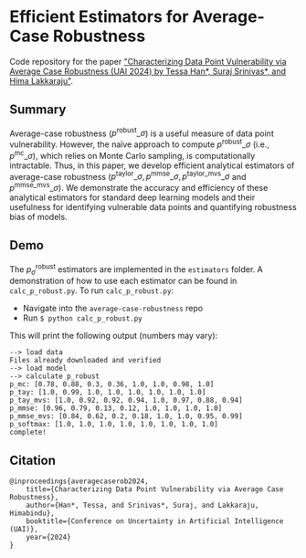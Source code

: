 # Efficient Estimators for Average-Case Robustness

Code repository for the paper 
["Characterizing Data Point Vulnerability via Average Case Robustness (UAI 2024) by Tessa Han*, Suraj Srinivas*, and Hima Lakkaraju"](https://arxiv.org/abs/2307.13885).


## Summary

Average-case robustness ($p^\mathrm{robust}\_{\sigma}$) is a useful measure of data point vulnerability. However, the naïve approach to compute $p^\mathrm{robust}\_{\sigma}$ (i.e., $p^\mathrm{mc}\_{\sigma}$), which relies on Monte Carlo sampling, is computationally intractable. Thus, in this paper, we develop efficient analytical estimators of average-case robustness ($p^\mathrm{taylor}\_{\sigma}, p^\mathrm{mmse}\_{\sigma}, p^\mathrm{taylor\_mvs}\_{\sigma}$ and $p^\mathrm{mmse\_mvs}\_{\sigma}$). We demonstrate the accuracy and efficiency of these analytical estimators for standard deep learning models and their usefulness for identifying vulnerable data points and quantifying robustness bias of models. 



## Demo

The $p^\mathrm{robust}_{\sigma}$ estimators are implemented in the `estimators` folder. A demonstration of how to use each estimator can be found in `calc_p_robust.py`. To run `calc_p_robust.py`:

* Navigate into the  `average-case-robustness` repo
* Run `$ python calc_p_robust.py`

This will print the following output (numbers may vary):
```
--> load data
Files already downloaded and verified
--> load model
--> calculate p_robust
p_mc: [0.78, 0.88, 0.3, 0.36, 1.0, 1.0, 0.98, 1.0]
p_tay: [1.0, 0.99, 1.0, 1.0, 1.0, 1.0, 1.0, 1.0]
p_tay_mvs: [1.0, 0.92, 0.92, 0.94, 1.0, 0.97, 0.88, 0.94]
p_mmse: [0.96, 0.79, 0.13, 0.12, 1.0, 1.0, 1.0, 1.0]
p_mmse_mvs: [0.84, 0.62, 0.2, 0.18, 1.0, 1.0, 0.95, 0.99]
p_softmax: [1.0, 1.0, 1.0, 1.0, 1.0, 1.0, 1.0, 1.0]
complete!
```


## Citation

```
@inproceedings{averagecaserob2024,
    title={Characterizing Data Point Vulnerability via Average Case Robustness},
    author={Han*, Tessa, and Srinivas*, Suraj, and Lakkaraju, Himabindu},
    booktitle={Conference on Uncertainty in Artificial Intelligence (UAI)},
    year={2024}
}
```
